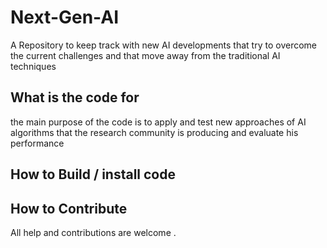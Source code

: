 # Next-Gen-AI
 A Repository to keep track with new AI developments that try to overcome the current challenges and that move away from the traditional AI techniques 
 

 
## What is the code for

the main purpose of the code is to apply and test new approaches of AI algorithms  that the research community is producing and evaluate his performance

## How to Build / install code



## How to Contribute


All help and contributions are welcome .
